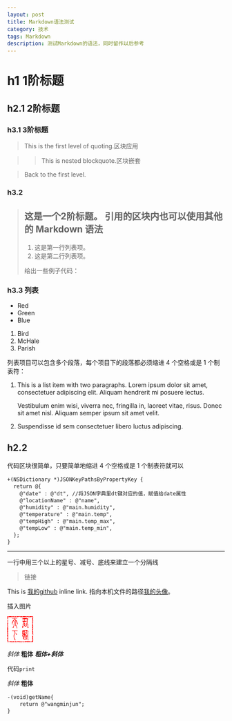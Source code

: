```yaml
---
layout: post
title: Markdown语法测试
category: 技术
tags: Markdown
description: 测试Markdown的语法，同时留作以后参考
---
```





# h1 1阶标题

## h2.1 2阶标题


### h3.1 3阶标题

> This is the first level of quoting.区块应用

> > This is nested blockquote.区块嵌套

> Back to the first level.


### h3.2

> ## 这是一个2阶标题。  引用的区块内也可以使用其他的 Markdown 语法
> 
> 1.   这是第一行列表项。
> 2. 这是第二行列表项。
> 
> 给出一些例子代码：
> 

### h3.3 列表

- Red
- Green
- Blue

1. Bird
2. McHale
3. Parish


列表项目可以包含多个段落，每个项目下的段落都必须缩进 4 个空格或是 1 个制表符：

1.  This is a list item with two paragraphs. Lorem ipsum dolor
    sit amet, consectetuer adipiscing elit. Aliquam hendrerit
    mi posuere lectus.

    Vestibulum enim wisi, viverra nec, fringilla in, laoreet
    vitae, risus. Donec sit amet nisl. Aliquam semper ipsum
    sit amet velit.

2.  Suspendisse id sem consectetuer libero luctus adipiscing.

## h2.2


代码区块很简单，只要简单地缩进 4 个空格或是 1 个制表符就可以

    
    +(NSDictionary *)JSONKeyPathsByPropertyKey {
      return @{
        @"date" : @"dt", //将JSON字典里dt键对应的值，赋值给date属性
        @"locationName" : @"name",
        @"humidity" : @"main.humidity",
        @"temperature" : @"main.temp", 
        @"tempHigh" : @"main.temp_max",
        @"tempLow" : @"main.temp_min",
      };
    }
  
  
  
  
-------------------------

一行中用三个以上的星号、减号、底线来建立一个分隔线


> 链接

This is [我的github](https://github.com/kingstal) inline link.
指向本机文件的路径[我的头像](/assets/image/avatar.png)。

插入图片

![我的头像](/assets/image/avatar.png)


*斜体*
**粗体**
***粗体+斜体***

代码`print`

*斜体*
**粗体**


    -(void)getName{
        return @"wangminjun";
    }

